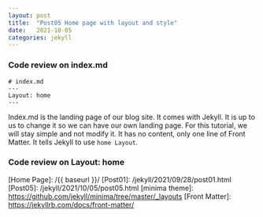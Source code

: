 ```yaml
---
layout: post
title:  "Post05 Home page with layout and style"
date:   2021-10-05
categories: jekyll
---
```


### Code review on index.md
```
# index.md
---
Layout: home
---
```

Index.md is the landing page of our blog site. It comes with Jekyll. It is up to us to change it so we can have our own landing page. For this tutorial, we will stay simple and not modify it. It has no content, only one line of Front Matter. It tells Jekyll to use `home Layout`.

### Code review on Layout: home

 [Home Page]: /{{ baseurl }}/
 [Post01]: /jekyll/2021/09/28/post01.html
 [Post05]: /jekyll/2021/10/05/post05.html
 [minima theme]: https://github.com/jekyll/minima/tree/master/_layouts
 [Front Matter]: https://jekyllrb.com/docs/front-matter/

[Chrome DevTools]: https://developer.chrome.com/docs/devtools/
[minima repo]: https://github.com/jekyll/minima/tree/master/_layouts

